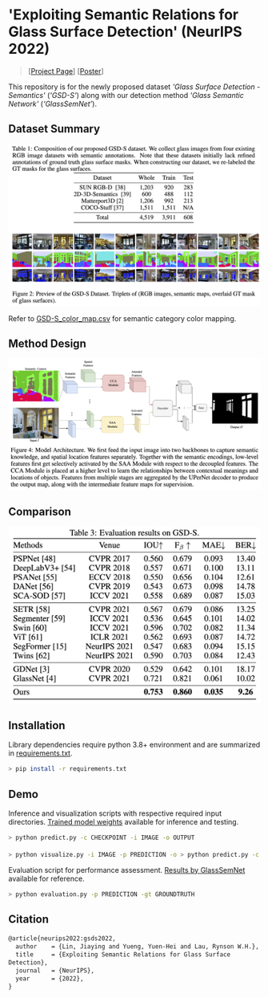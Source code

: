 # 'Exploiting Semantic Relations for Glass Surface Detection' (NeurIPS 2022)

<!-- > [<a href="_readme_doc/CVPR1159_Mirror_detection_supplementary_material_2022.pdf">Project Page</a>]  -->
> [<a href="https://jiaying.link/neurips2022-gsds/">Project Page</a>] [<a href="assets/poster.pdf">Poster</a>] 

This repository is for the newly proposed dataset *'Glass
Surface Detection - Semantics'* (*'GSD-S'*) along with our detection method *'Glass Semantic Network'* (*‘GlassSemNet’*).

## Dataset Summary

![dataset_summary](assets/dataset_summary.png)

Refer to <a href="utils/GSD-S_color_map.csv">GSD-S_color_map.csv</a> for semantic category color mapping.

## Method Design

![method_design](assets/method_design.png)

## Comparison

![comparison](assets/comparison.png)

## Installation

Library dependencies require python 3.8+ environment and are summarized in <a href="requirements.txt">requirements.txt</a>.

```bash
> pip install -r requirements.txt
```

## Demo

Inference and visualization scripts with respective required input directories. <a href="https://drive.google.com/file/d/1j2yCn434whBFcZLOTxeH0iSGx2uMtV2F/view?usp=sharing">Trained model weights</a> available for inference and testing.

```bash
> python predict.py -c CHECKPOINT -i IMAGE -o OUTPUT

> python visualize.py -i IMAGE -p PREDICTION -o > python predict.py -c CHECKPOINT -i IMAGE -o OUTPUT
```

Evaluation script for performance assessment. <a href="https://drive.google.com/file/d/1QyFeH6Md2EYgeb2mAXj4ujUSzSH31O5V/view?usp=sharing">Results by GlassSemNet</a> available for reference.

```bash
> python evaluation.py -p PREDICTION -gt GROUNDTRUTH
```

## Citation

```raw
@article{neurips2022:gsds2022,
  author    = {Lin, Jiaying and Yueng, Yuen-Hei and Lau, Rynson W.H.},
  title     = {Exploiting Semantic Relations for Glass Surface Detection},
  journal   = {NeurIPS},
  year      = {2022},
}
```